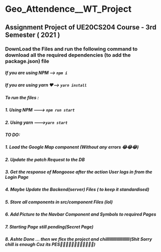 # Geo_Attendence__WT_Project
## Assignment Project of UE20CS204 Course - 3rd Semester ( 2021 )

### DownLoad the Files and run the following command to download all the required dependencies (to add the package.json) file

##### If you are using NPM --> `npm i`
##### If you are using yarn ❤️--> `yarn install`


##### To run the files :
##### 1. Using NPM ---> `npm run start`
##### 2. Using yarn --->`yarn start`


##### TO DO:
##### 1. Load the Google Map component (Without any errors 😂😂😂)
##### 2. Update the patch Request to the DB
##### 3. Get the response of Mongoose after the action User logs in from the Login Page
##### 4. Maybe Update the Backend(server) Files ( to keep it standardised)
##### 5. Store all components in src/component Files (lol)
##### 6. Add Picture to the Navbar Component and Symbols to required Pages
##### 7. Starting Page still pending(Secret Page)
##### 8. Ashte Done ... then we flex the project and chillllllllllllllllllll(Shit Sorry chill is enough Coz its PES🤣🤣🤣😂😂😂😂😂🤣🤣🤣👀)

